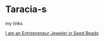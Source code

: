 # Taracia-s
my links
<article><a href="https://www.taraciaskustomcrafts.online">I am an Entrepreneur Jeweler in Seed Beads</a></article>




